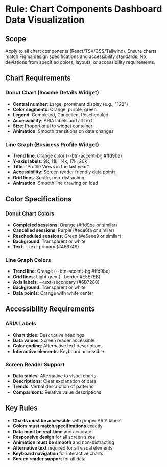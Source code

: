 ﻿---
description: Chart component requirements for dashboard widgets
globs: ["src/components/charts/**/*.tsx", "src/pages/therapist/Dashboard.tsx"]
alwaysApply: true
---

# Rule: Chart Components  Dashboard Data Visualization

## Scope
Apply to all chart components (React/TSX/CSS/Tailwind). Ensure charts match Figma design specifications and accessibility standards.
 No deviations from specified colors, layouts, or accessibility requirements.

## Chart Requirements

### Donut Chart (Income Details Widget)
- **Central number**: Large, prominent display (e.g., "122")
- **Color segments**: Orange, purple, green
- **Legend**: Completed, Cancelled, Rescheduled
- **Accessibility**: ARIA labels and alt text
- **Size**: Proportional to widget container
- **Animation**: Smooth transitions on data changes

### Line Graph (Business Profile Widget)
- **Trend line**: Orange color (--btn-accent-bg #ffd9be)
- **Y-axis labels**: 9k, 11k, 14k, 17k, 20k
- **Title**: "Profile Views in the last year"
- **Accessibility**: Screen reader friendly data points
- **Grid lines**: Subtle, non-distracting
- **Animation**: Smooth line drawing on load

## Color Specifications

### Donut Chart Colors
- **Completed sessions**: Orange (#ffd9be or similar)
- **Cancelled sessions**: Purple (#ede6fa or similar)
- **Rescheduled sessions**: Green (#e6eee9 or similar)
- **Background**: Transparent or white
- **Text**: --text-primary (#466749)

### Line Graph Colors
- **Trend line**: Orange (--btn-accent-bg #ffd9be)
- **Grid lines**: Light grey (--border #E5E7EB)
- **Axis labels**: --text-secondary (#6B7280)
- **Background**: Transparent or white
- **Data points**: Orange with white center

## Accessibility Requirements

### ARIA Labels
- **Chart titles**: Descriptive headings
- **Data values**: Screen reader accessible
- **Color coding**: Alternative text descriptions
- **Interactive elements**: Keyboard accessible

### Screen Reader Support
- **Data tables**: Alternative to visual charts
- **Descriptions**: Clear explanation of data
- **Trends**: Verbal description of patterns
- **Comparisons**: Relative value descriptions

## Key Rules
- **Charts must be accessible** with proper ARIA labels
- **Colors must match specifications** exactly
- **Data must be real-time** and accurate
- **Responsive design** for all screen sizes
- **Animation must be smooth** and non-distracting
- **Alternative text** required for all visual elements
- **Keyboard navigation** for interactive charts
- **Screen reader support** for all data
